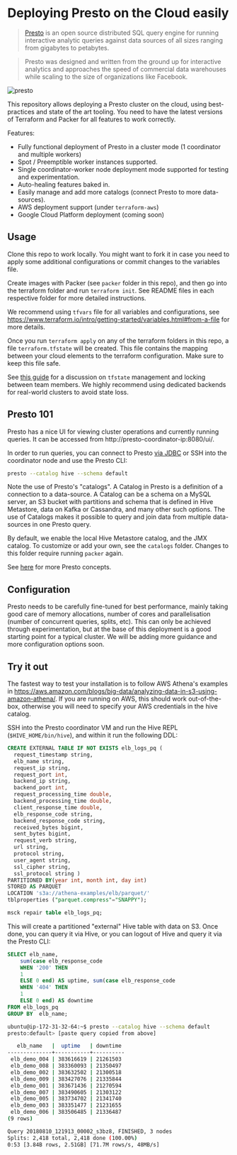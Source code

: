 # Deploying Presto on the Cloud easily

> [Presto](https://prestosql.io/) is an open source distributed SQL query engine for running interactive analytic queries against data sources of all sizes ranging from gigabytes to petabytes.
  
> Presto was designed and written from the ground up for interactive analytics and approaches the speed of commercial data warehouses while scaling to the size of organizations like Facebook.

![presto](https://user-images.githubusercontent.com/212252/43953322-43ffedba-9ca1-11e8-9031-2ccf1660c12b.png)

This repository allows deploying a Presto cluster on the cloud, using best-practices and state of the art tooling. You need to have the latest versions of Terraform and Packer for all features to work correctly.

Features:

* Fully functional deployment of Presto in a cluster mode (1 coordinator and multiple workers)
* Spot / Preemptible worker instances supported.
* Single coordinator-worker node deployment mode supported for testing and experimentation. 
* Auto-healing features baked in.
* Easily manage and add more catalogs (connect Presto to more data-sources).
* AWS deployment support (under `terraform-aws`)
* Google Cloud Platform deployment (coming soon)

## Usage

Clone this repo to work locally. You might want to fork it in case you need to apply some additional configurations or commit changes to the variables file.

Create images with Packer (see `packer` folder in this repo), and then go into the terraform folder and run `terraform init`. See README files in each respective folder for more detailed instructions. 

We recommend using `tfvars` file for all variables and configurations, see https://www.terraform.io/intro/getting-started/variables.html#from-a-file for more details.

Once you run `terraform apply` on any of the terraform folders in this repo, a file `terraform.tfstate` will be created. This file contains the mapping between your cloud elements to the terraform configuration. Make sure to keep this file safe.
  
See [this guide](https://blog.gruntwork.io/how-to-manage-terraform-state-28f5697e68fa#.fbb2nalw6) for a discussion on `tfstate` management and locking between team members. We highly recommend using dedicated backends for real-world clusters to avoid state loss.

## Presto 101

Presto has a nice UI for viewing cluster operations and currently running queries. It can be accessed from http://presto-coordinator-ip:8080/ui/.

In order to run queries, you can connect to Presto [via JDBC](https://prestosql.io/docs/current/installation/jdbc.html) or SSH into the coordinator node and use the Presto CLI:

```bash
presto --catalog hive --schema default
```

Note the use of Presto's "catalogs". A Catalog in Presto is a definition of a connection to a data-source. A Catalog can be a schema on a MySQL server, an S3 bucket with partitions and schema that is defined in Hive Metastore, data on Kafka or Cassandra, and many other such options. The use of Catalogs makes it possible to query and join data from multiple data-sources in one Presto query.

By default, we enable the local Hive Metastore catalog, and the JMX catalog. To customize or add your own, see the `catalogs` folder. Changes to this folder require running `packer` again.

See [here](https://prestosql.io/docs/current/overview/concepts.html) for more Presto concepts.

## Configuration

Presto needs to be carefully fine-tuned for best performance, mainly taking good care of memory allocations, number of cores and parallelisation (number of concurrent queries, splits, etc). This can only be achieved through experimentation, but at the base of this deployment is a good starting point for a typical cluster. We will be adding more guidance and more configuration options soon. 

## Try it out

The fastest way to test your installation is to follow AWS Athena's examples in https://aws.amazon.com/blogs/big-data/analyzing-data-in-s3-using-amazon-athena/. If you are running on AWS, this should work out-of-the-box, otherwise you will need to specify your AWS credentials in the hive catalog. 

SSH into the Presto coordinator VM and run the Hive REPL (`$HIVE_HOME/bin/hive`), and within it run the following DDL:

```sql
CREATE EXTERNAL TABLE IF NOT EXISTS elb_logs_pq (
  request_timestamp string,
  elb_name string,
  request_ip string,
  request_port int,
  backend_ip string,
  backend_port int,
  request_processing_time double,
  backend_processing_time double,
  client_response_time double,
  elb_response_code string,
  backend_response_code string,
  received_bytes bigint,
  sent_bytes bigint,
  request_verb string,
  url string,
  protocol string,
  user_agent string,
  ssl_cipher string,
  ssl_protocol string )
PARTITIONED BY(year int, month int, day int) 
STORED AS PARQUET
LOCATION 's3a://athena-examples/elb/parquet/'
tblproperties ("parquet.compress"="SNAPPY");

msck repair table elb_logs_pq;
```

This will create a partitioned "external" Hive table with data on S3. Once done, you can query it via Hive, or you can logout of Hive and query it via the Presto CLI:

```sql
SELECT elb_name,
    sum(case elb_response_code
    WHEN '200' THEN
    1
    ELSE 0 end) AS uptime, sum(case elb_response_code
    WHEN '404' THEN
    1
    ELSE 0 end) AS downtime
FROM elb_logs_pq
GROUP BY  elb_name;
```

```bash
ubuntu@ip-172-31-32-64:~$ presto --catalog hive --schema default
presto:default> [paste query copied from above]

   elb_name   |  uptime   | downtime 
--------------+-----------+----------
 elb_demo_004 | 383616619 | 21261503 
 elb_demo_008 | 383360093 | 21350497 
 elb_demo_002 | 383632502 | 21300518 
 elb_demo_009 | 383427076 | 21335844 
 elb_demo_001 | 383671436 | 21270594 
 elb_demo_007 | 383490605 | 21303122 
 elb_demo_005 | 383734702 | 21341740 
 elb_demo_003 | 383351477 | 21231655 
 elb_demo_006 | 383506485 | 21336487 
(9 rows)

Query 20180810_121913_00002_s3bz8, FINISHED, 3 nodes
Splits: 2,418 total, 2,418 done (100.00%)
0:53 [3.84B rows, 2.51GB] [71.7M rows/s, 48MB/s]
```
